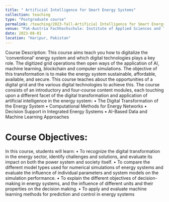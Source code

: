 ```yaml
---
title: " Artificial Intelligence for Smart Energy Systems"
collection: teaching
type: "Postgraduate course"
permalink: /teaching/2023-fall-Artificial Intelligence for Smart Energy Systems
venue: "Pak-Austria Fachhochschule: Institute of Applied Sciences and Technology, Sino-Pak Center for Artificial Intelligence"
date: 2023-08-01
location: "Haripur, Pakistan"
---
```


Course Description:
This course aims teach you how to digitalize the 'conventional' energy system and which digital technologies plays a key role. The digitized grid operations then open ways of the application of AI, machine learning, blockchain and computer simulations. The objective of this transformation is to make the energy system sustainable, affordable, available, and secure. This course teaches about the opportunities of a digital grid and the various digital technologies to achieve this. The course consists of an introductory and four-course content modules, each touching upon a different facet of the digital transformation and application of artificial intelligence in the energy system:
•	The Digital Transformation of the Energy System
•	Computational Methods for Energy Networks
•	Decision Support in Integrated Energy Systems
•	AI-Based Data and Machine Learning Approaches

Course Objectives:
======

In this course, students will learn:
•	To recognize the digital transformation in the energy sector, identify challenges and solutions, and evaluate its impact on both the power system and society itself.
•	To compare the different model types used for numerical simulations of energy systems and evaluate the influence of individual parameters and system models on the simulation performance.
•	To explain the different objectives of decision-making in energy systems, and the influence of different units and their properties on the decision making.
•	To apply and evaluate machine learning methods for prediction and control in energy systems
